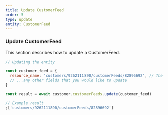 ```yaml
---
title: Update CustomerFeed
order: 5
type: update
entity: CustomerFeed
---
```


### Update CustomerFeed

This section describes how to update a CustomerFeed.

```javascript
// Updating the entity

const customer_feed = {
  resource_name: 'customers/9262111890/customerFeeds/82896692', // The resource_name is required
  // ...any other fields that you would like to update
}

const result = await customer.customerFeeds.update(customer_feed)
```

```javascript
// Example result
;['customers/9262111890/customerFeeds/82896692']
```
